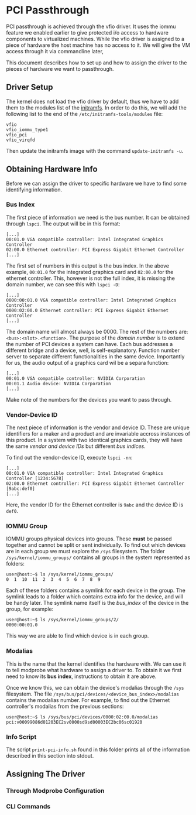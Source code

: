 # PCI Passthrough

PCI passthrough is achieved through the vfio driver. It uses the iommu feature we enabled earlier to give protected i/o access to hardware components to virtualized machines. While the vfio driver is assigned to a piece of hardware the host machine has no access to it. We will give the VM access through it via commandline later,

This document describes how to set up and how to assign the driver to the pieces of hardware we want to passthrough.

## Driver Setup

The kernel does not load the vfio driver by default, thus we have to add them to the modules list of the [initramfs](http://www.linuxfromscratch.org/blfs/view/cvs/postlfs/initramfs.html). In order to do this, we will add the following list to the end of the `/etc/initramfs-tools/modules` file:

```
vfio
vfio_iommu_type1
vfio_pci
vfio_virqfd
```

Then update the initramfs image with the command `update-initramfs -u`.

## Obtaining Hardware Info

Before we can assign the driver to specific hardware we have to find some identifying information. 

### Bus Index

The first piece of information we need is the bus number. It can be obtained through `lspci`. The output will be in this format:

```
[...]
00:01.0 VGA compatible controller: Intel Integrated Graphics Controller
02:00.0 Ethernet controller: PCI Express Gigabit Ethernet Controller
[...]
```

The first set of numbers in this output is the bus index. In the above example, `00:01.0` for the integrated graphics card and `02:00.0` for the ethernet controller. This, however is not the full index, it is missing the domain number, we can see this with `lspci -D`:

```
[...]
0000:00:01.0 VGA compatible controller: Intel Integrated Graphics Controller
0000:02:00.0 Ethernet controller: PCI Express Gigabit Ethernet Controller
[...]
```

The domain name will almost always be 0000. The rest of the numbers are: `<bus>:<slot>.<function>`. The purpose of the *domain number* is to extend the number of PCI devices a system can have. Each bus addresses a different bridge and a device, well, is self-explanatory. Function number server to separate different functionalities in the same device. Importantly for us, the audio output of a graphics card wil be a separa function:

```
[...]
00:01.0 VGA compatible controller: NVIDIA Corporation
00:01.1 Audio device: NVIDIA Corporation
[...]
``` 

Make note of the numbers for the devices you want to pass through.

### Vendor-Device ID

The next piece of information is the vendor and device ID. These are unique identifiers for a maker and a product and are invariable accross instances of this product. In a system with two identical graphics cards, they will have the same *vendor and device IDs* but different *bus indices*.

To find out the vendor-device ID, execute `lspci -nn`:

```
[...]
00:01.0 VGA compatible controller: Intel Integrated Graphics Controller [1234:5678]
02:00.0 Ethernet controller: PCI Express Gigabit Ethernet Controller [9abc:def0]
[...]
```

Here, the vendor ID for the Ethernet controller is `9abc` and the device ID is `def0`.

### IOMMU Group

IOMMU groups physical devices into groups. These **must** be passed together and cannot be split or sent individually. To find out which devices are in each group we must explore the `/sys` filesystem. The folder `/sys/kernel/iommu_groups/` contains all groups in the system represented as folders:

```
user@host:~$ ls /sys/kernel/iommu_groups/
0  1  10  11  2  3  4  5  6  7  8  9
``` 

Each of these folders contains a symlink for each device in the group. The symlink leads to a folder which contains extra info for the device, and will be handy later. The symlink name itself is the *bus_index* of the device in the group, for example:

```
user@host:~$ ls /sys/kernel/iommu_groups/2/
0000:00:01.0
```

This way we are able to find which device is in each group.

### Modalias

This is the name that the kernel identifies the hardware with. We can use it to tell modprobe what hardware to assign a driver to. To obtain it we first need to know its **bus index**, instructions to obtain it are above. 

Once we know this, we can obtain the device's modalias through the `/sys` filesystem. The file `/sys/bus/pci/devices/<device_bus_index>/modalias` contains the modalias number. For example, to find out the Ethernet controller's modalias from the previous sections:

```
user@host:~$ ls /sys/bus/pci/devices/0000:02:00.0/modalias
pci:v00099086d01203EC2sv0000sd9sd00003EC2bc06sc01920
``` 

### Info Script

The script `print-pci-info.sh` found in this folder prints all of the information described in this section into stdout.

## Assigning The Driver

### Through Modprobe Configuration



### CLI Commands
